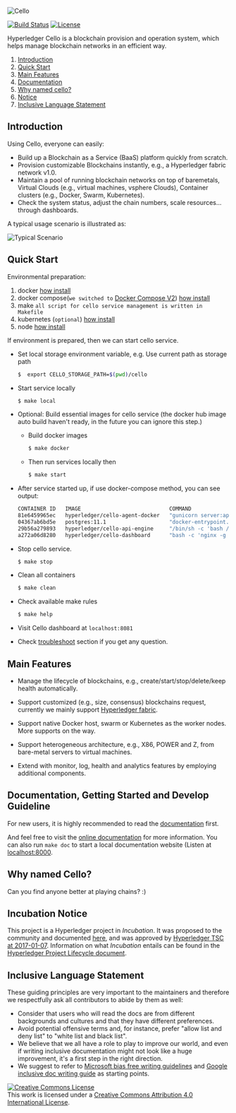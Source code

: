 ![Cello](docs/images/favicon.png)

[![Build Status](https://github.com/hyperledger/cello/actions/workflows/docker-image.yml/badge.svg)](https://github.com/hyperledger/cello/actions/workflows/docker-image.yml)
[![License](https://img.shields.io/github/license/hyperledger-cello/cello)](https://github.com/hyperledger-cello/cello/blob/main/LICENSE)

Hyperledger Cello is a blockchain provision and operation system, which helps manage blockchain networks in an efficient way.

1. [Introduction](#introduction)
2. [Quick Start](#quick-start)
3. [Main Features](#main-features)
4. [Documentation](#documentation-getting-started-and-develop-guideline)
5. [Why named cello?](#why-named-cello)
6. [Notice](#incubation-notice)
7. [Inclusive Language Statement](#inclusive-language-statement)
   
## Introduction

Using Cello, everyone can easily:

* Build up a Blockchain as a Service (BaaS) platform quickly from scratch.
* Provision customizable Blockchains instantly, e.g., a Hyperledger fabric network v1.0.
* Maintain a pool of running blockchain networks on top of baremetals, Virtual Clouds (e.g., virtual machines, vsphere Clouds), Container clusters (e.g., Docker, Swarm, Kubernetes).
* Check the system status, adjust the chain numbers, scale resources... through dashboards.

A typical usage scenario is illustrated as:

![Typical Scenario](docs/images/scenario.png)

## Quick Start

Environmental preparation:

1. docker [how install](https://get.docker.com)
2. docker compose(`we switched to` [Docker Compose V2](https://docs.docker.com/compose/#compose-v2-and-the-new-docker-compose-command)) [how install](https://docs.docker.com/compose/install/)
3. make `all script for cello service management is written in Makefile`
4. kubernetes (`optional`) [how install](https://kubernetes.io/docs/setup/)
5. node [how install](https://nodejs.org/en/download/)

If environment is prepared, then we can start cello service.

* Set local storage environment variable, e.g. Use current path as storage path

  ```bash
  $  export CELLO_STORAGE_PATH=$(pwd)/cello
  ```


* Start service locally

  ```bash
  $ make local
  ```

* Optional: Build essential images for cello service (the docker hub image auto build haven't ready, in the future you can ignore this step.)

  * Build docker images
    ```bash
    $ make docker
    ```
  * Then run services locally then

    ```bash
    $ make start
    ```

* After service started up, if use docker-compose method, you can see output:

  ```bash
  CONTAINER ID   IMAGE                            COMMAND                  CREATED         STATUS         PORTS                                                                                  NAMES
  81e6459965ec   hyperledger/cello-agent-docker   "gunicorn server:app…"   4 seconds ago   Up 2 seconds   0.0.0.0:2375->2375/tcp, :::2375->2375/tcp, 0.0.0.0:5001->5001/tcp, :::5001->5001/tcp   cello.docker.agent
  04367ab6bd5e   postgres:11.1                    "docker-entrypoint.s…"   4 seconds ago   Up 2 seconds   0.0.0.0:5432->5432/tcp, :::5432->5432/tcp                                              cello-postgres
  29b56a279893   hyperledger/cello-api-engine     "/bin/sh -c 'bash /e…"   4 seconds ago   Up 2 seconds   0.0.0.0:8080->8080/tcp, :::8080->8080/tcp                                              cello-api-engine
  a272a06d8280   hyperledger/cello-dashboard      "bash -c 'nginx -g '…"   4 seconds ago   Up 2 seconds   80/tcp, 0.0.0.0:8081->8081/tcp, :::8081->8081/tcp                                      cello-dashboard
  ```

* Stop cello service.<!---, same as start, need set the `DEPLOY_METHOD` variable.-->

  ```bash
  $ make stop
  ```

* Clean all containers

  ```bash
  $ make clean
  ```

* Check available make rules

  ```bash
  $ make help
  ```

* Visit Cello dashboard at `localhost:8081`

* Check [troubleshoot](https://github.com/hyperledger/cello/blob/main/docs/setup/server.md#3-troubleshoot) section if you get any question.

## Main Features

* Manage the lifecycle of blockchains, e.g., create/start/stop/delete/keep health automatically.

* Support customized (e.g., size, consensus) blockchains request, currently we mainly support [Hyperledger fabric](https://github.com/hyperledger/fabric).

* Support native Docker host, swarm or Kubernetes as the worker nodes. More supports on the way.

* Support heterogeneous architecture, e.g., X86, POWER and Z, from bare-metal servers to virtual machines.

* Extend with monitor, log, health and analytics features by employing additional components.

## Documentation, Getting Started and Develop Guideline

For new users, it is highly recommended to read the [documentation](docs/index.md) first.

And feel free to visit the [online documentation](http://cello.readthedocs.io/en/latest/) for more information. You can also run `make doc` to start a local documentation website (Listen at [localhost:8000](http://127.0.0.1:8000).

## Why named Cello?

Can you find anyone better at playing chains? :)

## Incubation Notice

This project is a Hyperledger project in _Incubation_. It was proposed to the community and documented [here](https://docs.google.com/document/d/1E2i5GRqWsIag7KTxjQ_jQdDiWcuikv3KqXeuw7NaceM/edit), and was approved by [Hyperledger TSC at 2017-01-07](https://lists.hyperledger.org/pipermail/hyperledger-tsc/2017-January/000535.html). Information on what _Incubation_ entails can be found in the [Hyperledger Project Lifecycle document](https://goo.gl/4edNRc).

## Inclusive Language Statement

These guiding principles are very important to the maintainers and therefore
we respectfully ask all contributors to abide by them as well:

* Consider that users who will read the docs are from different backgrounds and
  cultures and that they have different preferences.
* Avoid potential offensive terms and, for instance, prefer "allow list and
  deny list" to "white list and black list".
* We believe that we all have a role to play to improve our world, and even if
  writing inclusive documentation might not look like a huge improvement, it's a
  first step in the right direction.
* We suggest to refer to
  [Microsoft bias free writing guidelines](https://docs.microsoft.com/en-us/style-guide/bias-free-communication)
  and
  [Google inclusive doc writing guide](https://developers.google.com/style/inclusive-documentation)
  as starting points.

<a rel="license" href="http://creativecommons.org/licenses/by/4.0/"><img alt="Creative Commons License" style="border-width:0" src="https://i.creativecommons.org/l/by/4.0/88x31.png" /></a><br />This work is licensed under a <a rel="license" href="http://creativecommons.org/licenses/by/4.0/">Creative Commons Attribution 4.0 International License</a>.

